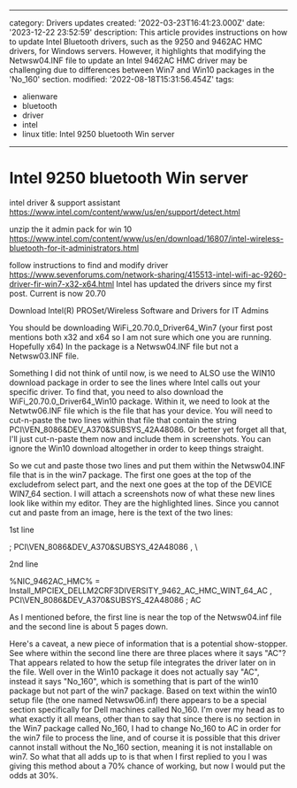 ------
category: Drivers updates
created: '2022-03-23T16:41:23.000Z'
date: '2023-12-22 23:52:59'
description: This article provides instructions on how to update Intel Bluetooth drivers,
  such as the 9250 and 9462AC HMC drivers, for Windows servers. However, it highlights
  that modifying the Netwsw04.INF file to update an Intel 9462AC HMC driver may be
  challenging due to differences between Win7 and Win10 packages in the 'No_160' section.
modified: '2022-08-18T15:31:56.454Z'
tags:
- alienware
- bluetooth
- driver
- intel
- linux
title: Intel 9250 bluetooth Win server
------

# Intel 9250 bluetooth Win server

intel driver & support assistant
https://www.intel.com/content/www/us/en/support/detect.html

unzip the it admin pack for win 10
https://www.intel.com/content/www/us/en/download/16807/intel-wireless-bluetooth-for-it-administrators.html

follow instructions to find and modify driver
https://www.sevenforums.com/network-sharing/415513-intel-wifi-ac-9260-driver-fir-win7-x32-x64.html
Intel has updated the drivers since my first post. Current is now 20.70

Download Intel(R) PROSet/Wireless Software and Drivers for IT Admins

You should be downloading WiFi_20.70.0_Driver64_Win7 (your first post mentions both x32 and x64 so I am not sure which one you are running. Hopefully x64) In the package is a Netwsw04.INF file but not a Netwsw03.INF file.

Something I did not think of until now, is we need to ALSO use the WIN10 download package in order to see the lines where Intel calls out your specific driver. To find that, you need to also download the WiFi_20.70.0_Driver64_Win10 package. Within it, we need to look at the Netwtw06.INF file which is the file that has your device. You will need to cut-n-paste the two lines within that file that contain the string PCI\VEN_8086&DEV_A370&SUBSYS_42A48086. Or better yet forget all that, I'll just cut-n-paste them now and include them in screenshots. You can ignore the Win10 download altogether in order to keep things straight.

So we cut and paste those two lines and put them within the Netwsw04.INF file that is in the win7 package. The first one goes at the top of the excludefrom select part, and the next one goes at the top of the DEVICE WIN7_64 section. I will attach a screenshots now of what these new lines look like within my editor. They are the highlighted lines. Since you cannot cut and paste from an image, here is the text of the two lines:

1st line

; PCI\VEN_8086&DEV_A370&SUBSYS_42A48086 , \

2nd line

%NIC_9462AC_HMC% = Install_MPCIEX_DELLM2CRF3DIVERSITY_9462_AC_HMC_WINT_64_AC , PCI\VEN_8086&DEV_A370&SUBSYS_42A48086 ; AC

As I mentioned before, the first line is near the top of the Netwsw04.inf file and the second line is about 5 pages down.

Here's a caveat, a new piece of information that is a potential show-stopper. See where within the second line there are three places where it says "AC"? That appears related to how the setup file integrates the driver later on in the file. Well over in the Win10 package it does not actually say "AC", instead it says "No_160", which is something that is part of the win10 package but not part of the win7 package. Based on text within the win10 setup file (the one named Netwsw06.inf) there appears to be a special section specifically for Dell machines called No_160. I'm over my head as to what exactly it all means, other than to say that since there is no section in the Win7 package called No_160, I had to change No_160 to AC in order for the win7 file to process the line, and of course it is possible that this driver cannot install without the No_160 section, meaning it is not installable on win7. So what that all adds up to is that when I first replied to you I was giving this method about a 70% chance of working, but now I would put the odds at 30%.
